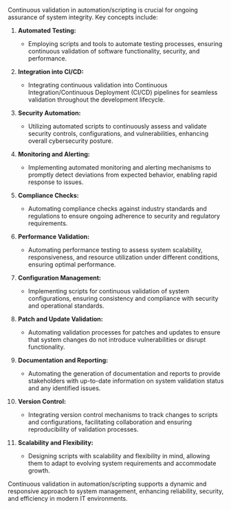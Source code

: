 Continuous validation in automation/scripting is crucial for ongoing assurance of system integrity. Key concepts include:

1. **Automated Testing:**
    
    - Employing scripts and tools to automate testing processes, ensuring continuous validation of software functionality, security, and performance.
2. **Integration into CI/CD:**
    
    - Integrating continuous validation into Continuous Integration/Continuous Deployment (CI/CD) pipelines for seamless validation throughout the development lifecycle. 
3. **Security Automation:**
    
    - Utilizing automated scripts to continuously assess and validate security controls, configurations, and vulnerabilities, enhancing overall cybersecurity posture.
4. **Monitoring and Alerting:**
    
    - Implementing automated monitoring and alerting mechanisms to promptly detect deviations from expected behavior, enabling rapid response to issues.
5. **Compliance Checks:**
    
    - Automating compliance checks against industry standards and regulations to ensure ongoing adherence to security and regulatory requirements.
6. **Performance Validation:**
    
    - Automating performance testing to assess system scalability, responsiveness, and resource utilization under different conditions, ensuring optimal performance.
7. **Configuration Management:**
    
    - Implementing scripts for continuous validation of system configurations, ensuring consistency and compliance with security and operational standards.
8. **Patch and Update Validation:**
    
    - Automating validation processes for patches and updates to ensure that system changes do not introduce vulnerabilities or disrupt functionality.
9. **Documentation and Reporting:**
    
    - Automating the generation of documentation and reports to provide stakeholders with up-to-date information on system validation status and any identified issues.
10. **Version Control:**
    
    - Integrating version control mechanisms to track changes to scripts and configurations, facilitating collaboration and ensuring reproducibility of validation processes.
11. **Scalability and Flexibility:**
    
    - Designing scripts with scalability and flexibility in mind, allowing them to adapt to evolving system requirements and accommodate growth.

Continuous validation in automation/scripting supports a dynamic and responsive approach to system management, enhancing reliability, security, and efficiency in modern IT environments.